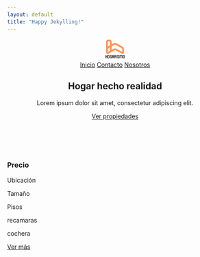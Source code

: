 ```yaml
---
layout: default
title: "Happy Jekylling!"
---
```


<header>
    <nav class="container">
        <img src="/assets/logo.svg" alt="Logo de Hogarismo" width="50px">
        <div class="links">
            <a href="#">Inicio</a>
            <a href="#">Contacto</a>
          <a href="#">Nosotros</a>
        </div>
    </nav>
    <div class="copy container">
        <h2>Hogar hecho realidad</h2>
        <p>Lorem ipsum dolor sit amet, consectetur adipiscing elit.</p>
       <a href="#" class="btn">Ver propiedades</a>
    </div>
</header>

<div class="property container">
    <img src="https://picsum.photos/300/300?grayscale" alt="">
    <div class="property-footer">
        <h3>Precio</h3>
        <p>Ubicación</p>
        <p>Tamaño</p>
        <p>Pisos</p>
        <p>recamaras</p>
        <p>cochera</p>
        <a href="">Ver más</a>
    </div>
</div>